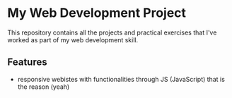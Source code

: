 # My Web Development Project
This repository contains all the projects and practical exercises that I've worked as part of my web development skill.
## Features
- responsive webistes with functionalities through JS (JavaScript) that is the reason (yeah)

